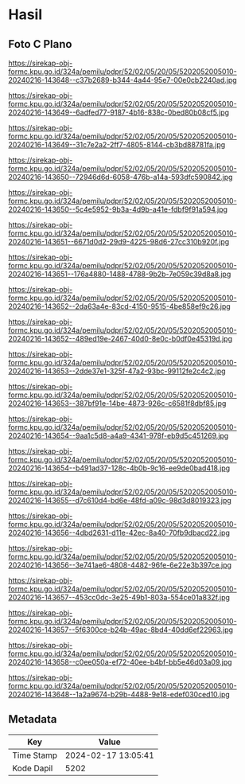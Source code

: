 # Hasil

## Foto C Plano

https://sirekap-obj-formc.kpu.go.id/324a/pemilu/pdpr/52/02/05/20/05/5202052005010-20240216-143648--c37b2689-b344-4a44-95e7-00e0cb2240ad.jpg

https://sirekap-obj-formc.kpu.go.id/324a/pemilu/pdpr/52/02/05/20/05/5202052005010-20240216-143649--6adfed77-9187-4b16-838c-0bed80b08cf5.jpg

https://sirekap-obj-formc.kpu.go.id/324a/pemilu/pdpr/52/02/05/20/05/5202052005010-20240216-143649--31c7e2a2-2ff7-4805-8144-cb3bd88781fa.jpg

https://sirekap-obj-formc.kpu.go.id/324a/pemilu/pdpr/52/02/05/20/05/5202052005010-20240216-143650--72946d6d-6058-476b-a14a-593dfc590842.jpg

https://sirekap-obj-formc.kpu.go.id/324a/pemilu/pdpr/52/02/05/20/05/5202052005010-20240216-143650--5c4e5952-9b3a-4d9b-a41e-fdbf9f91a594.jpg

https://sirekap-obj-formc.kpu.go.id/324a/pemilu/pdpr/52/02/05/20/05/5202052005010-20240216-143651--6671d0d2-29d9-4225-98d6-27cc310b920f.jpg

https://sirekap-obj-formc.kpu.go.id/324a/pemilu/pdpr/52/02/05/20/05/5202052005010-20240216-143651--176a4880-1488-4788-9b2b-7e059c39d8a8.jpg

https://sirekap-obj-formc.kpu.go.id/324a/pemilu/pdpr/52/02/05/20/05/5202052005010-20240216-143652--2da63a4e-83cd-4150-9515-4be858ef9c26.jpg

https://sirekap-obj-formc.kpu.go.id/324a/pemilu/pdpr/52/02/05/20/05/5202052005010-20240216-143652--489ed19e-2467-40d0-8e0c-b0df0e45319d.jpg

https://sirekap-obj-formc.kpu.go.id/324a/pemilu/pdpr/52/02/05/20/05/5202052005010-20240216-143653--2dde37e1-325f-47a2-93bc-99112fe2c4c2.jpg

https://sirekap-obj-formc.kpu.go.id/324a/pemilu/pdpr/52/02/05/20/05/5202052005010-20240216-143653--387bf91e-14be-4873-926c-c6581f8dbf85.jpg

https://sirekap-obj-formc.kpu.go.id/324a/pemilu/pdpr/52/02/05/20/05/5202052005010-20240216-143654--9aa1c5d8-a4a9-4341-978f-eb9d5c451269.jpg

https://sirekap-obj-formc.kpu.go.id/324a/pemilu/pdpr/52/02/05/20/05/5202052005010-20240216-143654--b491ad37-128c-4b0b-9c16-ee9de0bad418.jpg

https://sirekap-obj-formc.kpu.go.id/324a/pemilu/pdpr/52/02/05/20/05/5202052005010-20240216-143655--d7c610d4-bd6e-48fd-a09c-98d3d8019323.jpg

https://sirekap-obj-formc.kpu.go.id/324a/pemilu/pdpr/52/02/05/20/05/5202052005010-20240216-143656--4dbd2631-d11e-42ec-8a40-70fb9dbacd22.jpg

https://sirekap-obj-formc.kpu.go.id/324a/pemilu/pdpr/52/02/05/20/05/5202052005010-20240216-143656--3e741ae6-4808-4482-96fe-6e22e3b397ce.jpg

https://sirekap-obj-formc.kpu.go.id/324a/pemilu/pdpr/52/02/05/20/05/5202052005010-20240216-143657--453cc0dc-3e25-49b1-803a-554ce01a832f.jpg

https://sirekap-obj-formc.kpu.go.id/324a/pemilu/pdpr/52/02/05/20/05/5202052005010-20240216-143657--5f6300ce-b24b-49ac-8bd4-40dd6ef22963.jpg

https://sirekap-obj-formc.kpu.go.id/324a/pemilu/pdpr/52/02/05/20/05/5202052005010-20240216-143658--c0ee050a-ef72-40ee-b4bf-bb5e46d03a09.jpg

https://sirekap-obj-formc.kpu.go.id/324a/pemilu/pdpr/52/02/05/20/05/5202052005010-20240216-143648--1a2a9674-b29b-4488-9e18-edef030ced10.jpg


## Metadata

| Key        | Value               |
| ---------- | ------------------- |
| Time Stamp | 2024-02-17 13:05:41 |
| Kode Dapil | 5202                |



